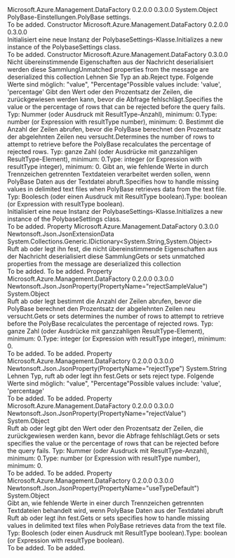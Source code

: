 <Type Name="PolybaseSettings" FullName="Microsoft.Azure.Management.DataFactory.Models.PolybaseSettings">
  <TypeSignature Language="C#" Value="public class PolybaseSettings" />
  <TypeSignature Language="ILAsm" Value=".class public auto ansi beforefieldinit PolybaseSettings extends System.Object" />
  <TypeSignature Language="DocId" Value="T:Microsoft.Azure.Management.DataFactory.Models.PolybaseSettings" />
  <TypeSignature Language="VB.NET" Value="Public Class PolybaseSettings" />
  <TypeSignature Language="F#" Value="type PolybaseSettings = class" />
  <AssemblyInfo>
    <AssemblyName>Microsoft.Azure.Management.DataFactory</AssemblyName>
    <AssemblyVersion>0.2.0.0</AssemblyVersion>
    <AssemblyVersion>0.3.0.0</AssemblyVersion>
  </AssemblyInfo>
  <Base>
    <BaseTypeName>System.Object</BaseTypeName>
  </Base>
  <Interfaces />
  <Docs>
    <summary>
            <span data-ttu-id="f3e4b-101">PolyBase-Einstellungen.</span><span class="sxs-lookup"><span data-stu-id="f3e4b-101">PolyBase settings.</span></span>
            </summary>
    <remarks>To be added.</remarks>
  </Docs>
  <Members>
    <Member MemberName=".ctor">
      <MemberSignature Language="C#" Value="public PolybaseSettings ();" />
      <MemberSignature Language="ILAsm" Value=".method public hidebysig specialname rtspecialname instance void .ctor() cil managed" />
      <MemberSignature Language="DocId" Value="M:Microsoft.Azure.Management.DataFactory.Models.PolybaseSettings.#ctor" />
      <MemberSignature Language="VB.NET" Value="Public Sub New ()" />
      <MemberType>Constructor</MemberType>
      <AssemblyInfo>
        <AssemblyName>Microsoft.Azure.Management.DataFactory</AssemblyName>
        <AssemblyVersion>0.2.0.0</AssemblyVersion>
        <AssemblyVersion>0.3.0.0</AssemblyVersion>
      </AssemblyInfo>
      <Parameters />
      <Docs>
        <summary>
            <span data-ttu-id="f3e4b-102">Initialisiert eine neue Instanz der PolybaseSettings-Klasse.</span><span class="sxs-lookup"><span data-stu-id="f3e4b-102">Initializes a new instance of the PolybaseSettings class.</span></span>
            </summary>
        <remarks>To be added.</remarks>
      </Docs>
    </Member>
    <Member MemberName=".ctor">
      <MemberSignature Language="C#" Value="public PolybaseSettings (System.Collections.Generic.IDictionary&lt;string,object&gt; additionalProperties = null, string rejectType = null, object rejectValue = null, object rejectSampleValue = null, object useTypeDefault = null);" />
      <MemberSignature Language="ILAsm" Value=".method public hidebysig specialname rtspecialname instance void .ctor(class System.Collections.Generic.IDictionary`2&lt;string, object&gt; additionalProperties, string rejectType, object rejectValue, object rejectSampleValue, object useTypeDefault) cil managed" />
      <MemberSignature Language="DocId" Value="M:Microsoft.Azure.Management.DataFactory.Models.PolybaseSettings.#ctor(System.Collections.Generic.IDictionary{System.String,System.Object},System.String,System.Object,System.Object,System.Object)" />
      <MemberSignature Language="VB.NET" Value="Public Sub New (Optional additionalProperties As IDictionary(Of String, Object) = null, Optional rejectType As String = null, Optional rejectValue As Object = null, Optional rejectSampleValue As Object = null, Optional useTypeDefault As Object = null)" />
      <MemberSignature Language="F#" Value="new Microsoft.Azure.Management.DataFactory.Models.PolybaseSettings : System.Collections.Generic.IDictionary&lt;string, obj&gt; * string * obj * obj * obj -&gt; Microsoft.Azure.Management.DataFactory.Models.PolybaseSettings" Usage="new Microsoft.Azure.Management.DataFactory.Models.PolybaseSettings (additionalProperties, rejectType, rejectValue, rejectSampleValue, useTypeDefault)" />
      <MemberType>Constructor</MemberType>
      <AssemblyInfo>
        <AssemblyName>Microsoft.Azure.Management.DataFactory</AssemblyName>
        <AssemblyVersion>0.3.0.0</AssemblyVersion>
      </AssemblyInfo>
      <Parameters>
        <Parameter Name="additionalProperties" Type="System.Collections.Generic.IDictionary&lt;System.String,System.Object&gt;" />
        <Parameter Name="rejectType" Type="System.String" />
        <Parameter Name="rejectValue" Type="System.Object" />
        <Parameter Name="rejectSampleValue" Type="System.Object" />
        <Parameter Name="useTypeDefault" Type="System.Object" />
      </Parameters>
      <Docs>
        <param name="additionalProperties"><span data-ttu-id="f3e4b-103">Nicht übereinstimmende Eigenschaften aus der Nachricht deserialisiert werden diese Sammlung</span><span class="sxs-lookup"><span data-stu-id="f3e4b-103">Unmatched properties from the message are deserialized this collection</span></span></param>
        <param name="rejectType"><span data-ttu-id="f3e4b-104">Lehnen Sie Typ an ab.</span><span class="sxs-lookup"><span data-stu-id="f3e4b-104">Reject type.</span></span> <span data-ttu-id="f3e4b-105">Folgende Werte sind möglich: "value", "Percentage"</span><span class="sxs-lookup"><span data-stu-id="f3e4b-105">Possible values include: 'value', 'percentage'</span></span></param>
        <param name="rejectValue"><span data-ttu-id="f3e4b-106">Gibt den Wert oder den Prozentsatz der Zeilen, die zurückgewiesen werden kann, bevor die Abfrage fehlschlägt.</span><span class="sxs-lookup"><span data-stu-id="f3e4b-106">Specifies the value or the percentage of rows that can be rejected before the query fails.</span></span> <span data-ttu-id="f3e4b-107">Typ: Nummer (oder Ausdruck mit ResultType-Anzahl), minimum: 0.</span><span class="sxs-lookup"><span data-stu-id="f3e4b-107">Type: number (or Expression with resultType number), minimum: 0.</span></span></param>
        <param name="rejectSampleValue"><span data-ttu-id="f3e4b-108">Bestimmt die Anzahl der Zeilen abrufen, bevor die PolyBase berechnet den Prozentsatz der abgelehnten Zeilen neu versucht.</span><span class="sxs-lookup"><span data-stu-id="f3e4b-108">Determines the number of rows to attempt to retrieve before the PolyBase recalculates the percentage of rejected rows.</span></span> <span data-ttu-id="f3e4b-109">Typ: ganze Zahl (oder Ausdrücke mit ganzzahligen ResultType-Element), minimum: 0.</span><span class="sxs-lookup"><span data-stu-id="f3e4b-109">Type: integer (or Expression with resultType integer), minimum: 0.</span></span></param>
        <param name="useTypeDefault"><span data-ttu-id="f3e4b-110">Gibt an, wie fehlende Werte in durch Trennzeichen getrennten Textdateien verarbeitet werden sollen, wenn PolyBase Daten aus der Textdatei abruft.</span><span class="sxs-lookup"><span data-stu-id="f3e4b-110">Specifies how to handle missing values in delimited text files when PolyBase retrieves data from the text file.</span></span> <span data-ttu-id="f3e4b-111">Typ: Boolesch (oder einen Ausdruck mit ResultType boolean).</span><span class="sxs-lookup"><span data-stu-id="f3e4b-111">Type: boolean (or Expression with resultType boolean).</span></span></param>
        <summary>
            <span data-ttu-id="f3e4b-112">Initialisiert eine neue Instanz der PolybaseSettings-Klasse.</span><span class="sxs-lookup"><span data-stu-id="f3e4b-112">Initializes a new instance of the PolybaseSettings class.</span></span>
            </summary>
        <remarks>To be added.</remarks>
      </Docs>
    </Member>
    <Member MemberName="AdditionalProperties">
      <MemberSignature Language="C#" Value="public System.Collections.Generic.IDictionary&lt;string,object&gt; AdditionalProperties { get; set; }" />
      <MemberSignature Language="ILAsm" Value=".property instance class System.Collections.Generic.IDictionary`2&lt;string, object&gt; AdditionalProperties" />
      <MemberSignature Language="DocId" Value="P:Microsoft.Azure.Management.DataFactory.Models.PolybaseSettings.AdditionalProperties" />
      <MemberSignature Language="VB.NET" Value="Public Property AdditionalProperties As IDictionary(Of String, Object)" />
      <MemberSignature Language="F#" Value="member this.AdditionalProperties : System.Collections.Generic.IDictionary&lt;string, obj&gt; with get, set" Usage="Microsoft.Azure.Management.DataFactory.Models.PolybaseSettings.AdditionalProperties" />
      <MemberType>Property</MemberType>
      <AssemblyInfo>
        <AssemblyName>Microsoft.Azure.Management.DataFactory</AssemblyName>
        <AssemblyVersion>0.3.0.0</AssemblyVersion>
      </AssemblyInfo>
      <Attributes>
        <Attribute>
          <AttributeName>Newtonsoft.Json.JsonExtensionData</AttributeName>
        </Attribute>
      </Attributes>
      <ReturnValue>
        <ReturnType>System.Collections.Generic.IDictionary&lt;System.String,System.Object&gt;</ReturnType>
      </ReturnValue>
      <Docs>
        <summary>
            <span data-ttu-id="f3e4b-113">Ruft ab oder legt ihn fest, die nicht übereinstimmende Eigenschaften aus der Nachricht deserialisiert diese Sammlung</span><span class="sxs-lookup"><span data-stu-id="f3e4b-113">Gets or sets unmatched properties from the message are deserialized this collection</span></span>
            </summary>
        <value>To be added.</value>
        <remarks>To be added.</remarks>
      </Docs>
    </Member>
    <Member MemberName="RejectSampleValue">
      <MemberSignature Language="C#" Value="public object RejectSampleValue { get; set; }" />
      <MemberSignature Language="ILAsm" Value=".property instance object RejectSampleValue" />
      <MemberSignature Language="DocId" Value="P:Microsoft.Azure.Management.DataFactory.Models.PolybaseSettings.RejectSampleValue" />
      <MemberSignature Language="VB.NET" Value="Public Property RejectSampleValue As Object" />
      <MemberSignature Language="F#" Value="member this.RejectSampleValue : obj with get, set" Usage="Microsoft.Azure.Management.DataFactory.Models.PolybaseSettings.RejectSampleValue" />
      <MemberType>Property</MemberType>
      <AssemblyInfo>
        <AssemblyName>Microsoft.Azure.Management.DataFactory</AssemblyName>
        <AssemblyVersion>0.2.0.0</AssemblyVersion>
        <AssemblyVersion>0.3.0.0</AssemblyVersion>
      </AssemblyInfo>
      <Attributes>
        <Attribute>
          <AttributeName>Newtonsoft.Json.JsonProperty(PropertyName="rejectSampleValue")</AttributeName>
        </Attribute>
      </Attributes>
      <ReturnValue>
        <ReturnType>System.Object</ReturnType>
      </ReturnValue>
      <Docs>
        <summary>
            <span data-ttu-id="f3e4b-114">Ruft ab oder legt bestimmt die Anzahl der Zeilen abrufen, bevor die PolyBase berechnet den Prozentsatz der abgelehnten Zeilen neu versucht.</span><span class="sxs-lookup"><span data-stu-id="f3e4b-114">Gets or sets determines the number of rows to attempt to retrieve before the PolyBase recalculates the percentage of rejected rows.</span></span>
            <span data-ttu-id="f3e4b-115">Typ: ganze Zahl (oder Ausdrücke mit ganzzahligen ResultType-Element), minimum: 0.</span><span class="sxs-lookup"><span data-stu-id="f3e4b-115">Type: integer (or Expression with resultType integer), minimum: 0.</span></span>
            </summary>
        <value>To be added.</value>
        <remarks>To be added.</remarks>
      </Docs>
    </Member>
    <Member MemberName="RejectType">
      <MemberSignature Language="C#" Value="public string RejectType { get; set; }" />
      <MemberSignature Language="ILAsm" Value=".property instance string RejectType" />
      <MemberSignature Language="DocId" Value="P:Microsoft.Azure.Management.DataFactory.Models.PolybaseSettings.RejectType" />
      <MemberSignature Language="VB.NET" Value="Public Property RejectType As String" />
      <MemberSignature Language="F#" Value="member this.RejectType : string with get, set" Usage="Microsoft.Azure.Management.DataFactory.Models.PolybaseSettings.RejectType" />
      <MemberType>Property</MemberType>
      <AssemblyInfo>
        <AssemblyName>Microsoft.Azure.Management.DataFactory</AssemblyName>
        <AssemblyVersion>0.2.0.0</AssemblyVersion>
        <AssemblyVersion>0.3.0.0</AssemblyVersion>
      </AssemblyInfo>
      <Attributes>
        <Attribute>
          <AttributeName>Newtonsoft.Json.JsonProperty(PropertyName="rejectType")</AttributeName>
        </Attribute>
      </Attributes>
      <ReturnValue>
        <ReturnType>System.String</ReturnType>
      </ReturnValue>
      <Docs>
        <summary>
            <span data-ttu-id="f3e4b-116">Lehnen Typ, ruft ab oder legt ihn fest.</span><span class="sxs-lookup"><span data-stu-id="f3e4b-116">Gets or sets reject type.</span></span> <span data-ttu-id="f3e4b-117">Folgende Werte sind möglich: "value", "Percentage"</span><span class="sxs-lookup"><span data-stu-id="f3e4b-117">Possible values include: 'value', 'percentage'</span></span>
            </summary>
        <value>To be added.</value>
        <remarks>To be added.</remarks>
      </Docs>
    </Member>
    <Member MemberName="RejectValue">
      <MemberSignature Language="C#" Value="public object RejectValue { get; set; }" />
      <MemberSignature Language="ILAsm" Value=".property instance object RejectValue" />
      <MemberSignature Language="DocId" Value="P:Microsoft.Azure.Management.DataFactory.Models.PolybaseSettings.RejectValue" />
      <MemberSignature Language="VB.NET" Value="Public Property RejectValue As Object" />
      <MemberSignature Language="F#" Value="member this.RejectValue : obj with get, set" Usage="Microsoft.Azure.Management.DataFactory.Models.PolybaseSettings.RejectValue" />
      <MemberType>Property</MemberType>
      <AssemblyInfo>
        <AssemblyName>Microsoft.Azure.Management.DataFactory</AssemblyName>
        <AssemblyVersion>0.2.0.0</AssemblyVersion>
        <AssemblyVersion>0.3.0.0</AssemblyVersion>
      </AssemblyInfo>
      <Attributes>
        <Attribute>
          <AttributeName>Newtonsoft.Json.JsonProperty(PropertyName="rejectValue")</AttributeName>
        </Attribute>
      </Attributes>
      <ReturnValue>
        <ReturnType>System.Object</ReturnType>
      </ReturnValue>
      <Docs>
        <summary>
            <span data-ttu-id="f3e4b-118">Ruft ab oder legt gibt den Wert oder den Prozentsatz der Zeilen, die zurückgewiesen werden kann, bevor die Abfrage fehlschlägt.</span><span class="sxs-lookup"><span data-stu-id="f3e4b-118">Gets or sets specifies the value or the percentage of rows that can be rejected before the query fails.</span></span> <span data-ttu-id="f3e4b-119">Typ: Nummer (oder Ausdruck mit ResultType-Anzahl), minimum: 0.</span><span class="sxs-lookup"><span data-stu-id="f3e4b-119">Type: number (or Expression with resultType number), minimum: 0.</span></span>
            </summary>
        <value>To be added.</value>
        <remarks>To be added.</remarks>
      </Docs>
    </Member>
    <Member MemberName="UseTypeDefault">
      <MemberSignature Language="C#" Value="public object UseTypeDefault { get; set; }" />
      <MemberSignature Language="ILAsm" Value=".property instance object UseTypeDefault" />
      <MemberSignature Language="DocId" Value="P:Microsoft.Azure.Management.DataFactory.Models.PolybaseSettings.UseTypeDefault" />
      <MemberSignature Language="VB.NET" Value="Public Property UseTypeDefault As Object" />
      <MemberSignature Language="F#" Value="member this.UseTypeDefault : obj with get, set" Usage="Microsoft.Azure.Management.DataFactory.Models.PolybaseSettings.UseTypeDefault" />
      <MemberType>Property</MemberType>
      <AssemblyInfo>
        <AssemblyName>Microsoft.Azure.Management.DataFactory</AssemblyName>
        <AssemblyVersion>0.2.0.0</AssemblyVersion>
        <AssemblyVersion>0.3.0.0</AssemblyVersion>
      </AssemblyInfo>
      <Attributes>
        <Attribute>
          <AttributeName>Newtonsoft.Json.JsonProperty(PropertyName="useTypeDefault")</AttributeName>
        </Attribute>
      </Attributes>
      <ReturnValue>
        <ReturnType>System.Object</ReturnType>
      </ReturnValue>
      <Docs>
        <summary>
            <span data-ttu-id="f3e4b-120">Gibt an, wie fehlende Werte in einer durch Trennzeichen getrennten Textdateien behandelt wird, wenn PolyBase Daten aus der Textdatei abruft Ruft ab oder legt ihn fest.</span><span class="sxs-lookup"><span data-stu-id="f3e4b-120">Gets or sets specifies how to handle missing values in delimited text files when PolyBase retrieves data from the text file.</span></span> <span data-ttu-id="f3e4b-121">Typ: Boolesch (oder einen Ausdruck mit ResultType boolean).</span><span class="sxs-lookup"><span data-stu-id="f3e4b-121">Type: boolean (or Expression with resultType boolean).</span></span>
            </summary>
        <value>To be added.</value>
        <remarks>To be added.</remarks>
      </Docs>
    </Member>
  </Members>
</Type>